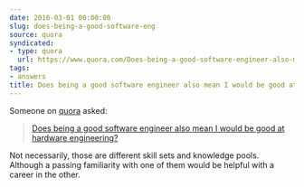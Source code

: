```yaml
---
date: 2016-03-01 00:00:00
slug: does-being-a-good-software-eng
source: quora
syndicated:
- type: quora
  url: https://www.quora.com/Does-being-a-good-software-engineer-also-mean-I-would-be-good-at-hardware-engineering/answer/Roy-Tang
tags:
- answers
title: Does being a good software engineer also mean I would be good at hardware engineering?
---
```


Someone on [quora](https://quora.com) asked:

> [Does being a good software engineer also mean I would be good at hardware engineering?](https://www.quora.com/Does-being-a-good-software-engineer-also-mean-I-would-be-good-at-hardware-engineering/answer/Roy-Tang)


Not necessarily, those are different skill sets and knowledge pools. Although a passing familiarity with one of them would be helpful with a career in the other.